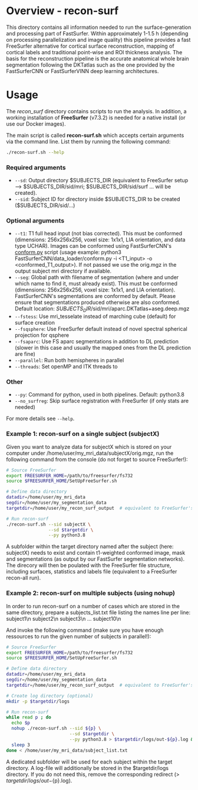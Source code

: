 # Overview - recon-surf

This directory contains all information needed to run the surface-generation and processing part of FastSurfer. Within 
approximately 1-1.5 h (depending on processing parallelization and image quality) this pipeline provides a fast FreeSurfer 
alternative for cortical surface reconstruction, mapping of cortical labels and traditional point-wise and ROI thickness analysis.
The basis for the reconstruction pipeline is the accurate anatomical whole brain segmentation following the DKTatlas 
such as the one provided by the FastSurferCNN or FastSurferVINN deep learning architectures.

# Usage
The *recon_surf* directory contains scripts to run the analysis. In addition, a working installation of __FreeSurfer__ (v7.3.2) is needed for a native install (or use our Docker images). 

The main script is called __recon-surf.sh__ which accepts certain arguments via the command line.
List them by running the following command:

```bash
./recon-surf.sh --help
```

### Required arguments
* `--sd`: Output directory \$SUBJECTS_DIR (equivalent to FreeSurfer setup --> $SUBJECTS_DIR/sid/mri; $SUBJECTS_DIR/sid/surf ... will be created).
* `--sid`: Subject ID for directory inside \$SUBJECTS_DIR to be created ($SUBJECTS_DIR/sid/...)

### Optional arguments
* `--t1`: T1 full head input (not bias corrected). This must be conformed (dimensions: 256x256x256, voxel size: 1x1x1, LIA orientation, and data type UCHAR). Images can be conformed using FastSurferCNN's [conform.py](https://github.com/Deep-MI/FastSurfer/blob/stable/FastSurferCNN/data_loader/conform.py) script (usage example: python3 FastSurferCNN/data_loader/conform.py -i <T1_input> -o <conformed_T1_output>). If not passed we use the orig.mgz in the output subject mri directory if available. 
* `--seg`: Global path with filename of segmentation (where and under which name to find it, must already exist). This must be conformed (dimensions: 256x256x256, voxel size: 1x1x1, and LIA orientation). FastSurferCNN's segmentations are conformed by default. Please ensure that segmentations produced otherwise are also conformed. Default location: $SUBJECTS_DIR/$sid/mri/aparc.DKTatlas+aseg.deep.mgz
* `--fstess`: Use mri_tesselate instead of marching cube (default) for surface creation
* `--fsqsphere`: Use FreeSurfer default instead of novel spectral spherical projection for qsphere
* `--fsaparc`: Use FS aparc segmentations in addition to DL prediction (slower in this case and usually the mapped ones from the DL prediction are fine)
* `--parallel`: Run both hemispheres in parallel
* `--threads`: Set openMP and ITK threads to <int>

### Other
* `--py`: Command for python, used in both pipelines. Default: python3.8
* `--no_surfreg`: Skip surface registration with FreeSurfer (if only stats are needed)

For more details see `--help`.

### Example 1: recon-surf on a single subject (subjectX)

Given you want to analyze data for subjectX which is stored on your computer under /home/user/my_mri_data/subjectX/orig.mgz, 
run the following command from the console (do not forget to source FreeSurfer!):

```bash
# Source FreeSurfer
export FREESURFER_HOME=/path/to/freesurfer/fs732
source $FREESURFER_HOME/SetUpFreeSurfer.sh

# Define data directory
datadir=/home/user/my_mri_data
segdir=/home/user/my_segmentation_data
targetdir=/home/user/my_recon_surf_output  # equivalent to FreeSurfer's SUBJECT_DIR

# Run recon-surf
./recon-surf.sh --sid subjectX \
                --sd $targetdir \
                --py python3.8

```

A subfolder within the target directory named after the subject (here: subjectX) needs to exist and contain t1-weighted conformed image, mask and segmentations (as output by our FastSurfer segmentation networks). The direcory will then be poulated with the FreeSurfer file structure, including surfaces, statistics and labels file (equivalent to a FreeSurfer recon-all run). 


### Example 2: recon-surf on multiple subjects (using nohup)

In order to run recon-surf on a number of cases which are stored in the same directory, prepare a subjects_list.txt file listing the names line per line:
subject1\n
subject2\n
subject3\n
...
subject10\n

And invoke the following command (make sure you have enough ressources to run the given number of subjects in parallel!):

```bash
# Source FreeSurfer
export FREESURFER_HOME=/path/to/freesurfer/fs732
source $FREESURFER_HOME/SetUpFreeSurfer.sh

# Define data directory
datadir=/home/user/my_mri_data
segdir=/home/user/my_segmentation_data
targetdir=/home/user/my_recon_surf_output  # equivalent to FreeSurfer's SUBJECT_DIR

# Create log directory (optional)
mkdir -p $targetdir/logs

# Run recon-surf
while read p ; do
  echo $p
  nohup ./recon-surf.sh --sid ${p} \
                        --sd $targetdir \
                        --py python3.8 > $targetdir/logs/out-${p}.log &
  sleep 3 
done < /home/user/my_mri_data/subject_list.txt

```

A dedicated subfolder will be used for each subject within the target directory. A log-file will additionally be 
stored in the $targetdir/logs directory. If you do not need this, remove the corresponding redirect (> $targetdir/logs/out-${p}.log).
